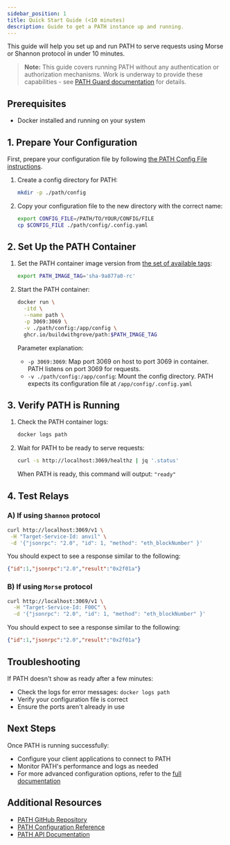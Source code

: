```yaml
---
sidebar_position: 1
title: Quick Start Guide (<10 minutes)
description: Guide to get a PATH instance up and running.
---
```


This guide will help you set up and run PATH to serve requests using Morse or Shannon protocol in under 10 minutes.

> **Note:** This guide covers running PATH without any authentication or authorization mechanisms. Work is underway to provide these capabilities - see [PATH Guard documentation](https://path.grove.city/operate/helm/guard) for details.

## Prerequisites

- Docker installed and running on your system

## 1. Prepare Your Configuration

First, prepare your configuration file by following [the PATH Config File instructions](https://path.grove.city/develop/path/configurations_path).

1. Create a config directory for PATH:
   ```bash
   mkdir -p ./path/config
   ```

2. Copy your configuration file to the new directory with the correct name:
   ```bash
   export CONFIG_FILE=/PATH/TO/YOUR/CONFIG/FILE
   cp $CONFIG_FILE ./path/config/.config.yaml
   ```

## 2. Set Up the PATH Container

1. Set the PATH container image version from [the set of available tags](https://github.com/buildwithgrove/path/pkgs/container/path):
   ```bash
   export PATH_IMAGE_TAG='sha-9a877a0-rc'
   ```

2. Start the PATH container:
   ```bash
   docker run \
     -itd \
     --name path \
     -p 3069:3069 \
     -v ./path/config:/app/config \
     ghcr.io/buildwithgrove/path:$PATH_IMAGE_TAG
   ```

   Parameter explanation:
   - `-p 3069:3069`: Map port 3069 on host to port 3069 in container. PATH listens on port 3069 for requests.
   - `-v ./path/config:/app/config`: Mount the config directory. PATH expects its configuration file at `/app/config/.config.yaml`

## 3. Verify PATH is Running

1. Check the PATH container logs:
   ```bash
   docker logs path
   ```

2. Wait for PATH to be ready to serve requests:
   ```bash
   curl -s http://localhost:3069/healthz | jq '.status'
   ```
   
   When PATH is ready, this command will output: `"ready"`

## 4. Test Relays

### A) If using `Shannon` protocol

```bash
curl http://localhost:3069/v1 \
 -H "Target-Service-Id: anvil" \
 -d '{"jsonrpc": "2.0", "id": 1, "method": "eth_blockNumber" }'
```

You should expect to see a response similar to the following:
```json
{"id":1,"jsonrpc":"2.0","result":"0x2f01a"}
```

### B) If using `Morse` protocol

```bash
curl http://localhost:3069/v1 \
  -H "Target-Service-Id: F00C" \
  -d '{"jsonrpc": "2.0", "id": 1, "method": "eth_blockNumber" }'
```

You should expect to see a response similar to the following:
```json
{"id":1,"jsonrpc":"2.0","result":"0x2f01a"}
```

## Troubleshooting

If PATH doesn't show as ready after a few minutes:
- Check the logs for error messages: `docker logs path`
- Verify your configuration file is correct
- Ensure the ports aren't already in use

## Next Steps

Once PATH is running successfully:
- Configure your client applications to connect to PATH
- Monitor PATH's performance and logs as needed
- For more advanced configuration options, refer to the [full documentation](https://path.grove.city/develop/path)

## Additional Resources

- [PATH GitHub Repository](https://github.com/buildwithgrove/path)
- [PATH Configuration Reference](https://path.grove.city/develop/path/configurations_path)
- [PATH API Documentation](https://path.grove.city/develop/path/api)

